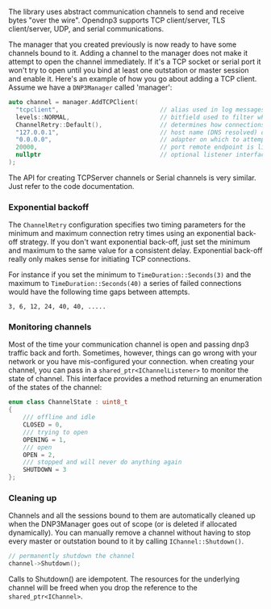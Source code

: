 The library uses abstract communication channels to send and receive bytes "over the wire". Opendnp3 supports TCP client/server,
TLS client/server, UDP, and serial communications.

The manager that you created previously is now ready to have some channels bound to it. Adding a channel to the manager
does not make it attempt to open the channel immediately. If it's a TCP socket or serial port it won't try to open until you bind at least one outstation
or master session and enable it. Here's an example of how you go about adding a TCP client. Assume we have a `DNP3Manager` called 'manager':

```c++
auto channel = manager.AddTCPClient(
  "tcpclient",                            // alias used in log messages
  levels::NORMAL,                         // bitfield used to filter what gets logged
  ChannelRetry::Default(),	              // determines how connections will be retried
  "127.0.0.1",                            // host name (DNS resolved) or IP address of remote endpoint
  "0.0.0.0",                              // adapter on which to attempt the connection (any adapter)
  20000,                                  // port remote endpoint is listening on
  nullptr                                 // optional listener interface for monitoring the channel
);
```

The API for creating TCPServer channels or Serial channels is very similar. Just refer to the code documentation.

### Exponential backoff

The `ChannelRetry` configuration specifies two timing parameters for the minimum and maximum connection retry times using an exponential back-off strategy. If you don't want
exponential back-off, just set the minimum and maximum to the same value for a consistent delay. Exponential back-off really only makes sense for initiating TCP connections.

For instance if you set the minimum to `TimeDuration::Seconds(3)` and the maximum to `TimeDuration::Seconds(40)` a series of failed connections would have the following
time gaps between attempts.


`3, 6, 12, 24, 40, 40, .....`

### Monitoring channels

Most of the time your communication channel is open and passing dnp3 traffic back and forth. Sometimes, however, things can go wrong with your network or you have mis-configured your connection. when
creating your channel, you can pass in a `shared_ptr<IChannelListener>` to monitor the state of channel. This interface provides a method returning an enumeration of the states of the channel:

```c++
enum class ChannelState : uint8_t
{
	/// offline and idle
	CLOSED = 0,
	/// trying to open
	OPENING = 1,
	/// open
	OPEN = 2,
	/// stopped and will never do anything again
	SHUTDOWN = 3
};
```

### Cleaning up

Channels and all the sessions bound to them are automatically cleaned up when the DNP3Manager goes out of scope
(or is deleted if allocated dynamically). You can manually remove a channel without having to stop every master or outstation bound
to it by calling `IChannel::Shutdown()`.

```c++
// permanently shutdown the channel
channel->Shutdown();
```

Calls to Shutdown() are idempotent. The resources for the underlying channel will be freed
when you drop the reference to the `shared_ptr<IChannel>`.
